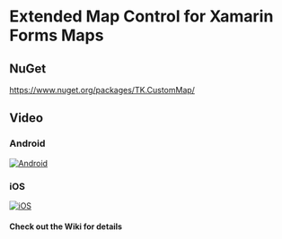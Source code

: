 # Extended Map Control for Xamarin Forms Maps

## NuGet

https://www.nuget.org/packages/TK.CustomMap/

## Video

### Android

[![Android](http://i.imgur.com/HDrntbk.png)](https://youtu.be/tmIxX3LVSic "Android")

### iOS

[![iOS](http://i.imgur.com/q8uuh7q.png)](https://youtu.be/yJoCVe7t7e4 "iOS")

#### Check out the Wiki for details
